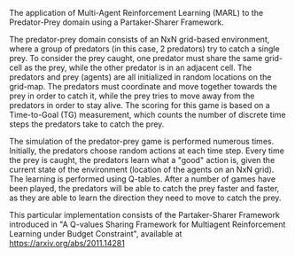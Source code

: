 
The application of Multi-Agent Reinforcement Learning (MARL) to the Predator-Prey
domain using a Partaker-Sharer Framework. 

The predator-prey domain consists of an NxN grid-based environment, where a 
group of predators (in this case, 2 predators) try to catch a single prey. To
consider the prey caught, one predator must share the same grid-cell as the 
prey, while the other predator is in an adjacent cell. The predators and prey
(agents) are all initialized in random locations on the grid-map. The predators 
must coordinate and move together towards the prey in order to catch it, while 
the prey tries to move away from the predators in order to stay alive. The 
scoring for this game is based on a Time-to-Goal (TG) measurement, which counts 
the number of discrete time steps the predators take to catch the prey. 

The simulation of the predator-prey game is performed numerous times. Initially, 
the predators choose random actions at each time step. Every time the prey is 
caught, the predators learn what a "good" action is, given the current state of
the environment (location of the agents on an NxN grid). The learning is 
performed using Q-tables. After a number of games have been played, the 
predators will be able to catch the prey faster and faster, as they are able
to learn the direction they need to move to catch the prey. 

This particular implementation consists of the Partaker-Sharer Framework
introduced in "A Q-values Sharing Framework for Multiagent Reinforcement 
Learning under Budget Constraint", available at https://arxiv.org/abs/2011.14281